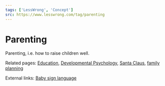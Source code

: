 ```yaml
---
tags: ['LessWrong', 'Concept']
src: https://www.lesswrong.com/tag/parenting
---
```


# Parenting
Parenting, i.e. how to raise children well.

Related pages: [Education](https://www.lesswrong.com/tag/education), [Developmental Psychology](https://www.lesswrong.com/tag/developmental-psychology), [Santa Claus](https://www.lesswrong.com/tag/santa-claus), [family planning](https://www.lesswrong.com/tag/family-planning)

External links: [Baby sign language](https://en.wikipedia.org/wiki/Baby_sign_language)


